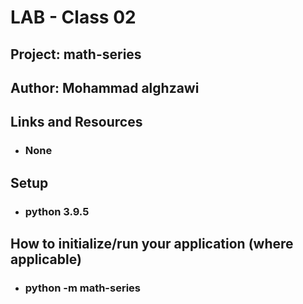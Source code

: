 # LAB - Class 02

## Project: math-series

## Author: Mohammad alghzawi

## Links and Resources
* ### None

## Setup
* ### python 3.9.5

## How to initialize/run your application (where applicable)

* ### python -m math-series
